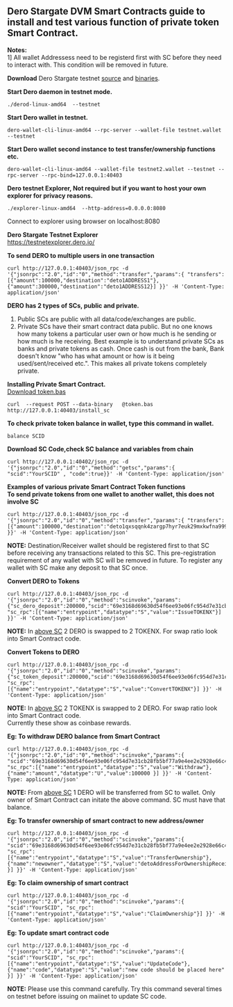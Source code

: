 ## Dero Stargate DVM Smart Contracts guide to install and test various function of private token Smart Contract.

**Notes:**  
1] All wallet Addressess need to be registerd first with SC before they need to interact with. This condition will be removed in future.  


**Download** Dero Stargate testnet [source](https://github.com/deroproject/derohe) and [binaries](https://github.com/deroproject/derohe/releases).

**Start Dero daemon in testnet mode.**
```
./derod-linux-amd64  --testnet
```

**Start Dero wallet in testnet.** 
```
dero-wallet-cli-linux-amd64 --rpc-server --wallet-file testnet.wallet --testnet
```

**Start Dero wallet second instance to test transfer/ownership functions etc.**
```
dero-wallet-cli-linux-amd64 --wallet-file testnet2.wallet --testnet --rpc-server --rpc-bind=127.0.0.1:40403
```

**Dero testnet Explorer, Not required but if you want to host your own explorer for privacy reasons.**
```
./explorer-linux-amd64  --http-address=0.0.0.0:8080                  
```
Connect to explorer using browser on localhost:8080


**Dero Stargate Testnet Explorer**  
[https://testnetexplorer.dero.io/ ](https://testnetexplorer.dero.io/)


**To send DERO to multiple users in one transaction**
```
curl http://127.0.0.1:40403/json_rpc -d '{"jsonrpc":"2.0","id":"0","method":"transfer","params":{ "transfers":[{"amount":100000,"destination":"deto1ADDRESS1"},{"amount":300000,"destination":"deto1ADDRESS12}] }}' -H 'Content-Type: application/json'
```

**DERO has 2 types of SCs, public and private.**
1. Public SCs are public with all data/code/exchanges are public.
1. Private SCs have their smart contract data public. But no one knows how many tokens a particular user own or how much is he sending or how much is he receiving. Best example is to understand private SCs as banks and private tokens as cash. Once cash is out from the bank, Bank doesn't know "who has what amount or how is it being used/sent/received etc.". This makes all private tokens completely private.

**Installing Private Smart Contract.**  
 [Download token.bas](https://git.dero.io/DeroProject/derosuite_stargate/src/master/cmd/dvm/token.bas)
```
curl  --request POST --data-binary   @token.bas http://127.0.0.1:40403/install_sc
```

**To check private token balance in wallet, type this command in wallet.**
```
balance SCID
```

**Download SC Code,check SC balance and variables from chain**
```
curl http://127.0.0.1:40402/json_rpc -d '{"jsonrpc":"2.0","id":"0","method":"getsc","params":{ "scid":"YourSCID" , "code":true}}' -H 'Content-Type: application/json'
```


**Examples of various private Smart Contract Token functions**  
**To send private tokens from one wallet to another wallet, this does not involve SC**
```
curl http://127.0.0.1:40403/json_rpc -d '{"jsonrpc":"2.0","id":"0","method":"transfer","params":{ "transfers":[{"amount":100000,"destination":"deto1qxsqqnk4zargp7hyr7euk29mxkwfna9999mpylh3hy2zp9xkg5hmcvg4xagvj","scid":"69e3168d69630d54f6ee93e06fc954d7e31cb28fb5bf77a9e4ee2e2928e66c40"}] }}' -H 'Content-Type: application/json'
```  
**NOTE:**  Destination/Receiver wallet should be registered first to that SC before receiving any transactions related to this SC. This pre-registration requirement of any wallet with SC will be removed in future. To register any wallet with SC make any deposit to that SC once.  




**Convert DERO to Tokens**
```
curl http://127.0.0.1:40403/json_rpc -d '{"jsonrpc":"2.0","id":"0","method":"scinvoke","params":{"sc_dero_deposit":200000,"scid":"69e3168d69630d54f6ee93e06fc954d7e31cb28fb5bf77a9e4ee2e2928e66c40", "sc_rpc":[{"name":"entrypoint","datatype":"S","value":"IssueTOKENX"}] }}' -H 'Content-Type: application/json'
```  
**NOTE:**  In [above SC](https://testnetexplorer.dero.io/tx/69e3168d69630d54f6ee93e06fc954d7e31cb28fb5bf77a9e4ee2e2928e66c40) 2 DERO is swapped to 2 TOKENX. For swap ratio look into Smart Contract code.  




**Convert Tokens to DERO**
```
curl http://127.0.0.1:40403/json_rpc -d '{"jsonrpc":"2.0","id":"0","method":"scinvoke","params":{"sc_token_deposit":200000,"scid":"69e3168d69630d54f6ee93e06fc954d7e31cb28fb5bf77a9e4ee2e2928e66c40", "sc_rpc":[{"name":"entrypoint","datatype":"S","value":"ConvertTOKENX"}] }}' -H 'Content-Type: application/json'
```  
**NOTE:**  In [above SC](https://testnetexplorer.dero.io/tx/69e3168d69630d54f6ee93e06fc954d7e31cb28fb5bf77a9e4ee2e2928e66c40) 2 TOKENX is swapped to 2 DERO. For swap ratio look into Smart Contract code.   
Currently these show as coinbase rewards.  




**Eg: To withdraw DERO balance from Smart Contract**
```
curl http://127.0.0.1:40403/json_rpc -d '{"jsonrpc":"2.0","id":"0","method":"scinvoke","params":{ "scid":"69e3168d69630d54f6ee93e06fc954d7e31cb28fb5bf77a9e4ee2e2928e66c40", "sc_rpc":[{"name":"entrypoint","datatype":"S","value":"Withdraw"}, {"name":"amount","datatype":"U","value":100000 }] }}' -H 'Content-Type: application/json'
```  
**NOTE:**  From [above SC](https://testnetexplorer.dero.io/tx/69e3168d69630d54f6ee93e06fc954d7e31cb28fb5bf77a9e4ee2e2928e66c40) 1 DERO will be transferred from SC to wallet. Only owner of Smart Contract can initate the above command. SC must have that balance.  





**Eg: To transfer ownership of smart contract to new address/owner**
```
curl http://127.0.0.1:40403/json_rpc -d '{"jsonrpc":"2.0","id":"0","method":"scinvoke","params":{ "scid":"69e3168d69630d54f6ee93e06fc954d7e31cb28fb5bf77a9e4ee2e2928e66c40", "sc_rpc":[{"name":"entrypoint","datatype":"S","value":"TransferOwnership"}, {"name":"newowner","datatype":"S","value":"detoAddressForOwnershipReceiver" }] }}' -H 'Content-Type: application/json'
```  




**Eg: To claim ownership of smart contract**
```
curl http://127.0.0.1:40403/json_rpc -d '{"jsonrpc":"2.0","id":"0","method":"scinvoke","params":{ "scid":"YourSCID", "sc_rpc":[{"name":"entrypoint","datatype":"S","value":"ClaimOwnership"}] }}' -H 'Content-Type: application/json'
```    





**Eg: To update smart contract code**
```
curl http://127.0.0.1:40403/json_rpc -d '{"jsonrpc":"2.0","id":"0","method":"scinvoke","params":{ "scid":"YourSCID", "sc_rpc":[{"name":"entrypoint","datatype":"S","value":"UpdateCode"}, {"name":"code","datatype":"S","value":"new code should be placed here" }] }}' -H 'Content-Type: application/json'
```   
**NOTE:**  Please use this command carefully. Try this command several times on testnet before issuing on maiinet to update SC code.  

